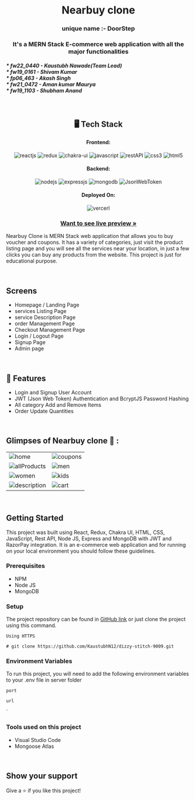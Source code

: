 <h1 align="center">Nearbuy clone </h1>

<h3 align="center" id="title">unique name :- DoorStep</h3>

<h3 align="center">It's a MERN Stack E-commerce web application with all the major functionalities</h3>

<h5>* fw22_0440 - Kaustubh Nawade(Team Lead)<br>* fw19_0161 - Shivam Kumar <br>* fp06_463 - Akash Singh <br>* fw21_0472 - Aman kumar Maurya <br>*	fw19_1103 - Shubham Anand</h5>
<br />

<h2 align="center">🖥️ Tech Stack</h2>


<h4 align="center">Frontend:</h4>

<p align="center">
  <img src="https://img.shields.io/badge/React-20232A?style=for-the-badge&logo=react&logoColor=61DAFB" alt="reactjs" />
  <img src="https://img.shields.io/badge/Redux-593D88?style=for-the-badge&logo=redux&logoColor=white" alt="redux" />
  <img src="https://img.shields.io/badge/Chakra%20UI-3bc7bd?style=for-the-badge&logo=chakraui&logoColor=white" alt="chakra-ui" />
  <img src="https://img.shields.io/badge/JavaScript-323330?style=for-the-badge&logo=javascript&logoColor=F7DF1E" alt="javascript" />
  <img src="https://img.shields.io/badge/Rest_API-02303A?style=for-the-badge&logo=react-router&logoColor=white" alt="restAPI" />
  <img src="https://img.shields.io/badge/CSS3-1572B6?style=for-the-badge&logo=css3&logoColor=white" alt="css3" />
  <img src="https://img.shields.io/badge/HTML5-E34F26?style=for-the-badge&logo=html5&logoColor=white" alt="html5" />
</p>


<h4 align="center">Backend:</h4>

<p align="center">
  <img src="https://img.shields.io/badge/Node.js-339933?style=for-the-badge&logo=nodedotjs&logoColor=white" alt="nodejs" />
  <img src="https://img.shields.io/badge/Express.js-000000?style=for-the-badge&logo=express&logoColor=white" alt="expressjs" />
  <img src="https://img.shields.io/badge/MongoDB-4EA94B?style=for-the-badge&logo=mongodb&logoColor=white" alt="mongodb" />
  <img src="https://img.shields.io/badge/JWT-000000?style=for-the-badge&logo=JSON%20web%20tokens&logoColor=white" alt="JsonWebToken" />
</p>



<h4 align="center">Deployed On:</h4>

<p align="center">
  <img src="https://img.shields.io/badge/Vercel-000000?style=for-the-badge&logo=vercel&logoColor=white" alt="vercerl">
</p>



<h3 align="center"><a href="https://doorstep-iota.vercel.app/"><strong>Want to see live preview »</strong></a></h3>


Nearbuy Clone is MERN Stack web application that allows you to buy voucher and coupons. It has a variety of categories, just visit the product listing page and you will see all the services near your location, in just a few clicks you can buy any products from the website. This project is just for educational purpose.

<br />

## Screens 
- Homepage / Landing Page
- services Listing Page 
- service Description Page
- order Management Page
- Checkout Management Page
- Login / Logout Page
- Signup Page
- Admin page


<br />


## 🚀 Features
- Login and Signup User Account
- JWT (Json Web Token) Authentication and BcryptJS Password Hashing 
- All category Add and Remove Items 
- Order Update Quantities 
 

<br />

## Glimpses of Nearbuy clone 🙈 :


<table>
  <tr>
    <td><img src="https://i.ibb.co/s5rJkz8/Screenshot-2080.png" alt="home" /></td>
    <td><img src="https://i.ibb.co/B2673rL/Screenshot-2081.png"  alt="coupons" /></td>
  </tr>
  
  <tr>
    <td><img src="https://i.ibb.co/4Sw5vXY/Screenshot-2082.png" alt="allProducts" /></td>
    <td><img src="https://i.ibb.co/f0fMRD0/Screenshot-2083.png"  alt="men" /></td>
  </tr>
  <tr>
    <td><img src="https://i.ibb.co/09gp7X8/Screenshot-2084.png"  alt="women" /></td>
    <td><img src="https://i.ibb.co/7r2H2LZ/Screenshot-2085.png"  alt="kids" /></td>
  </tr>
  <tr>
    <td><img src="https://i.ibb.co/XsP5F3J/Screenshot-2086.png" alt="description" /></td>
       <td><img src="https://i.ibb.co/vvTT3wm/Screenshot-2087.png"  alt="cart" /></td>
  </tr>
 
 
</table>

<br />
 
## Getting Started

This project was built using React, Redux, Chakra UI, HTML, CSS, JavaScript, Rest API, Node JS, Express and MongoDB with JWT and RazorPay integration. It is an e-commerce web application and for running on your local environment you should follow these guidelines.


### Prerequisites

- NPM
- Node JS
- MongoDB

### Setup


The project repository can be found in [GitHub link](https://github.com/ArjunSinghBhakuni/Nike-Clone) or just clone the project using this command.


```
Using HTTPS

# git clone https://github.com/KaustubhN12/dizzy-stitch-9009.git
```
 

### Environment Variables

To run this project, you will need to add the following environment variables to your .env file in server folder

`port`

`url`

 `

### Tools used on this project

- Visual Studio Code
- Mongoose Atlas  
 

<br />




## Show your support

Give a ⭐️ if you like this project!
